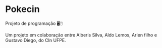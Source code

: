 # Pokecin
Projeto de programação 🖥️🖱️

Um projeto em colaboração entre Alberis Silva, Aldo Lemos, Arlen filho e Gustavo Diego, do CIn UFPE.